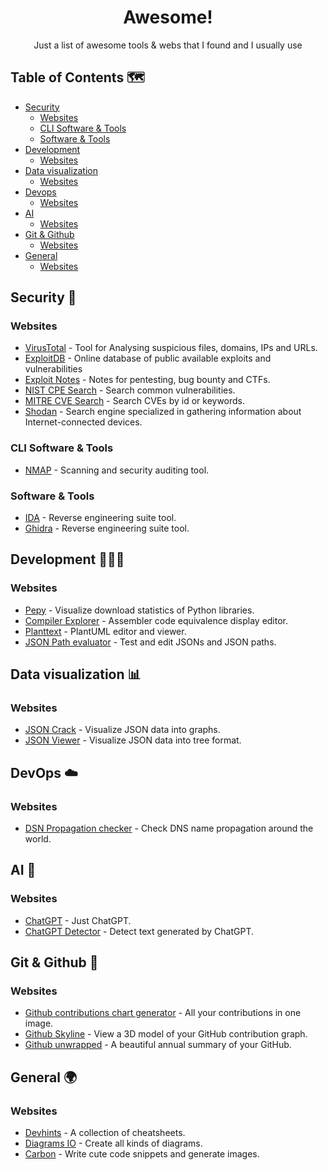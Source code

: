 <h1 align="center">Awesome!</h1>

<div align="center">Just a list of awesome tools & webs that I found and I usually use</div>

## Table of Contents 🗺️

- [Security](#security)
  - [Websites](#security@websites)
  - [CLI Software & Tools](#security@cli-software-and-tools)
  - [Software & Tools](#security@software-and-tools)
- [Development](#development)
  - [Websites](#development@websites)
- [Data visualization](#data-visualization)
  - [Websites](#data-visualization@websites)
- [Devops](#devops)
  - [Websites](#devops@websites)
- [AI](#ai)
  - [Websites](#ai@websites)
- [Git & Github](#github)
  - [Websites](#github@websites)
- [General](#general)
  - [Websites](#general@websites)

## Security 🔐 <a name="security"></a>

### Websites <a name="security@websites"></a>
- [VirusTotal](https://www.virustotal.com/) - Tool for Analysing suspicious files, domains, IPs and URLs.
- [ExploitDB](https://www.exploit-db.com/) - Online database of public available exploits and vulnerabilities
- [Exploit Notes](https://exploit-notes.hdks.org/) - Notes for pentesting, bug bounty and CTFs.
- [NIST CPE Search](https://nvd.nist.gov/products/cpe/search) - Search common vulnerabilities.
- [MITRE CVE Search](https://cve.mitre.org/cve/search_cve_list.html) - Search CVEs by id or keywords.
- [Shodan](https://www.shodan.io/) - Search engine specialized in gathering information about Internet-connected devices.

### CLI Software & Tools <a name="security@cli-software-and-tools"></a>
- [NMAP](https://nmap.org/) - Scanning and security auditing tool.

### Software & Tools <a name="security@software-and-tools"></a>
- [IDA](https://ghidra-sre.org/) - Reverse engineering suite tool.
- [Ghidra](https://hex-rays.com/ida-pro/) - Reverse engineering suite tool.

## Development 👨🏻‍💻 <a name="development"></a>

### Websites <a name="development@websites"></a>
- [Pepy](https://pepy.tech/) - Visualize download statistics of Python libraries.
- [Compiler Explorer](https://godbolt.org/) - Assembler code equivalence display editor.
- [Planttext](https://www.planttext.com/) - PlantUML editor and viewer.
- [JSON Path evaluator](https://jsonpath.com/) - Test and edit JSONs and JSON paths.

## Data visualization 📊 <a name="data-visualization"></a>

### Websites <a name="data-visualization@websites"></a>
- [JSON Crack](https://jsoncrack.com/) - Visualize JSON data into graphs.
- [JSON Viewer](https://online-json.com/json-viewer) - Visualize JSON data into tree format.

## DevOps ☁️ <a name="devops"></a>

### Websites <a name="devops@websites"></a>
- [DSN Propagation checker](https://www.whatsmydns.net/) - Check DNS name propagation around the world.

## AI 🤖 <a name="ai"></a>

### Websites <a name="ai@websites"></a>
- [ChatGPT](https://chat.openai.com/) - Just ChatGPT.
- [ChatGPT Detector](https://huggingface.co/spaces/Hello-SimpleAI/chatgpt-detector-single) - Detect text generated by ChatGPT.

## Git & Github 🐙 <a name="github"></a>

### Websites <a name="github@websites"></a>
- [Github contributions chart generator](https://github-contributions.vercel.app/) - All your contributions in one image.
- [Github Skyline](https://skyline.github.com/) - View a 3D model of your GitHub contribution graph.
- [Github unwrapped](https://www.githubunwrapped.com/) - A beautiful annual summary of your GitHub.

## General 🌍 <a name="general"></a>

### Websites <a name="general@websites"></a>
- [Devhints](https://devhints.io/) - A collection of cheatsheets.
- [Diagrams IO](https://app.diagrams.net/) - Create all kinds of diagrams.
- [Carbon](https://carbon.now.sh/) - Write cute code snippets and generate images.
